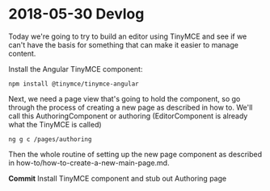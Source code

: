 # 2018-05-30 Devlog

Today we're going to try to build an editor using TinyMCE and see if we 
can't have the basis for something that can make it easier to manage content.

Install the Angular TinyMCE component:

`npm install @tinymce/tinymce-angular`

Next, we need a page view that's going to hold the component, so go through 
the process of creating a new page as described in how to. We'll call this
AuthoringComponent or authoring (EditorComponent is already what the TinyMCE is called)

`ng g c /pages/authoring`

Then the whole routine of setting up the new page component as described in how-to/how-to-create-a-new-main-page.md.

**Commit** Install TinyMCE component and stub out Authoring page

